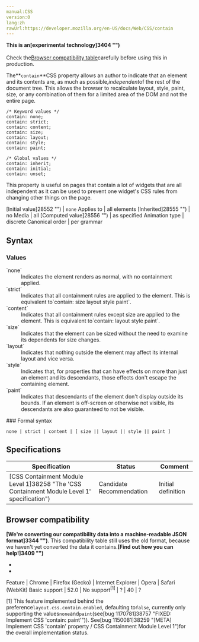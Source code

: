 ```yaml
---
manual:CSS
version:0
lang:zh
rawUrl:https://developer.mozilla.org/en-US/docs/Web/CSS/contain
---
```






**This is an[experimental technology]3404 "")**<br></br>Check the[Browser compatibility table](%38623#Browser_compatibility "")carefully before using this in production.





The**`contain`**CSS property allows an author to indicate that an element and its contents are, as much as possible,*independent*of the rest of the document tree. This allows the browser to recalculate layout, style, paint, size, or any combination of them for a limited area of the DOM and not the entire page.


```
/* Keyword values */
contain: none;
contain: strict;
contain: content;
contain: size;
contain: layout;
contain: style;
contain: paint;

/* Global values */
contain: inherit;
contain: initial;
contain: unset;
```


This property is useful on pages that contain a lot of widgets that are all independent as it can be used to prevent one widget&#39;s CSS rules from changing other things on the page.


[Initial value]28552 "") | `none` 
Applies to | all elements 
[Inherited]28555 "") | no 
Media | all 
[Computed value]28556 "") | as specified 
Animation type | discrete 
Canonical order | per grammar 



## Syntax<a name="Syntax"></a>

### Values<a name="Values"></a>
<dl><dt id=''>`none`</dt><dd>Indicates the element renders as normal, with no containment applied.</dd><dt id=''>`strict`</dt><dd>Indicates that all containment rules are applied to the element. This is equivalent to`contain: size layout style paint`.</dd><dt id=''>`content`</dt><dd>Indicates that all containment rules except size are applied to the element. This is equivalent to`contain: layout style paint`.</dd><dt id=''>`size`</dt><dd>Indicates that the element can be sized without the need to examine its dependents for size changes.</dd><dt id=''>`layout`</dt><dd>Indicates that nothing outside the element may affect its internal layout and vice versa.</dd><dt id=''>`style`</dt><dd>Indicates that, for properties that can have effects on more than just an element and its descendants, those effects don&#39;t escape the containing element.</dd><dt id=''>`paint`</dt><dd>Indicates that descendants of the element don&#39;t display outside its bounds. If an element is off-screen or otherwise not visible, its descendants are also guaranteed to not be visible.</dd></dl>
### Formal syntax<a name="Formal_syntax"></a>

```
none | strict | content | [ size || layout || style || paint ]
```

## Specifications<a name="Specifications"></a>

Specification | Status | Comment 
 ---  |  ---  |  ---  | 
[CSS Containment Module Level 1]38258 "The 'CSS Containment Module Level 1' specification") | Candidate Recommendation | Initial definition 


## Browser compatibility<a name="Browser_compatibility"></a>


**[We&#39;re converting our compatibility data into a machine-readable JSON format]3344 "")**. This compatibility table still uses the old format, because we haven&#39;t yet converted the data it contains.**[Find out how you can help!]3409 "")**


* 
* 

Feature | Chrome | Firefox (Gecko) | Internet Explorer | Opera | Safari (WebKit) 
Basic support | 52.0 | No support<sup>[1]</sup> | ? | 40 | ? 






[1] This feature implemented behind the preference`layout.css.contain.enabled`, defaulting to`false`, currently only supporting the values`none`and`paint`(see[bug 1170781]38757 "FIXED: Implement CSS 'contain: paint'")). See[bug 1150081]38259 "[META] Implement CSS 'contain' property / CSS Containment Module Level 1")for the overall implementation status.




